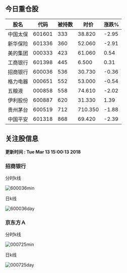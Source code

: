 
## 今日重仓股 

|股名|代码|被持数|时价|涨跌%|
|---|---|---|---|---|
|中国太保|601601|333|38.820|-2.95|
|新华保险|601336|360|52.060|-2.91|
|美的集团|000333|423|61.060|0.54|
|工商银行|601398|445|6.500|0.31|
|招商银行|600036|536|30.730|-0.36|
|格力电器|000651|552|53.000|-0.54|
|五粮液|000858|558|74.610|-2.02|
|伊利股份|600887|620|31.330|1.39|
|贵州茅台|600519|712|710.350|-1.88|
|中国平安|601318|868|69.420|-2.39|

## 关注股信息
**更新时间 : Tue Mar 13 15:00:13 2018**
### 招商银行 
分时k线

![600036min](http://image.sinajs.cn/newchart/min/n/sh600036.gif)

日k线

![600036day](http://image.sinajs.cn/newchart/daily/n/sh600036.gif)

### 京东方Ａ 
分时k线

![000725min](http://image.sinajs.cn/newchart/min/n/sz000725.gif)

日k线

![000725day](http://image.sinajs.cn/newchart/daily/n/sz000725.gif)
